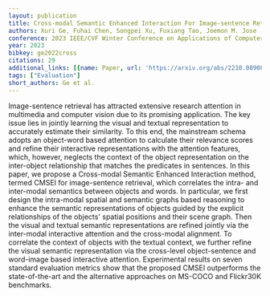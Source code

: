 ```yaml
---
layout: publication
title: Cross-modal Semantic Enhanced Interaction For Image-sentence Retrieval
authors: Xuri Ge, Fuhai Chen, Songpei Xu, Fuxiang Tao, Joemon M. Jose
conference: 2023 IEEE/CVF Winter Conference on Applications of Computer Vision (WACV)
year: 2023
bibkey: ge2022cross
citations: 29
additional_links: [{name: Paper, url: 'https://arxiv.org/abs/2210.08908'}]
tags: ["Evaluation"]
short_authors: Ge et al.
---
```

Image-sentence retrieval has attracted extensive research attention in
multimedia and computer vision due to its promising application. The key issue
lies in jointly learning the visual and textual representation to accurately
estimate their similarity. To this end, the mainstream schema adopts an
object-word based attention to calculate their relevance scores and refine
their interactive representations with the attention features, which, however,
neglects the context of the object representation on the inter-object
relationship that matches the predicates in sentences. In this paper, we
propose a Cross-modal Semantic Enhanced Interaction method, termed CMSEI for
image-sentence retrieval, which correlates the intra- and inter-modal semantics
between objects and words. In particular, we first design the intra-modal
spatial and semantic graphs based reasoning to enhance the semantic
representations of objects guided by the explicit relationships of the objects'
spatial positions and their scene graph. Then the visual and textual semantic
representations are refined jointly via the inter-modal interactive attention
and the cross-modal alignment. To correlate the context of objects with the
textual context, we further refine the visual semantic representation via the
cross-level object-sentence and word-image based interactive attention.
Experimental results on seven standard evaluation metrics show that the
proposed CMSEI outperforms the state-of-the-art and the alternative approaches
on MS-COCO and Flickr30K benchmarks.